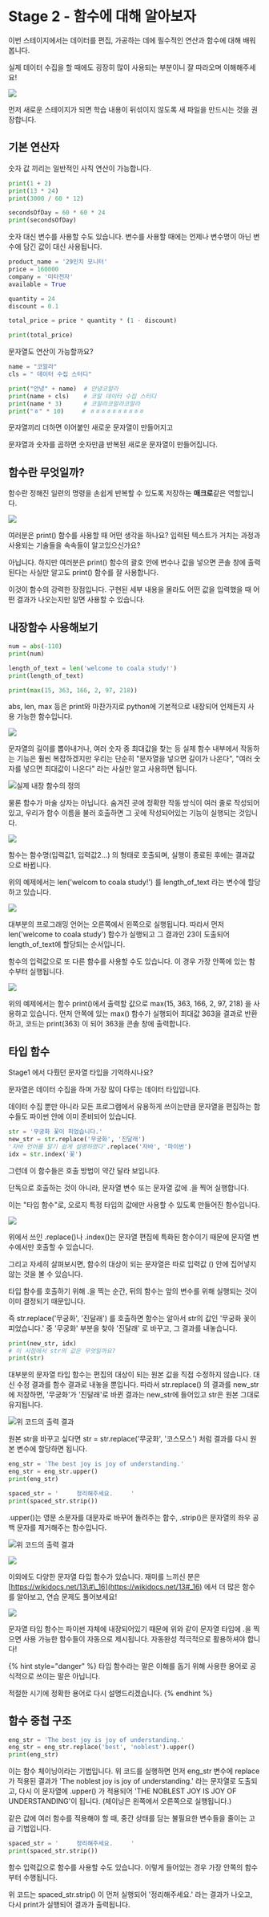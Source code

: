 # Stage 2 - 함수에 대해 알아보자

이번 스테이지에서는 데이터를 편집, 가공하는 데에 필수적인 연산과 함수에 대해 배워봅니다.

실제 데이터 수집을 할 때에도 굉장히 많이 사용되는 부분이니 잘 따라오며 이해해주세요!

![](../.gitbook/assets/image%20%28252%29.png)

먼저 새로운 스테이지가 되면 학습 내용이 뒤섞이지 않도록 새 파일을 만드시는 것을 권장합니다.

## 기본 연산자

숫자 값 끼리는 일반적인 사칙 연산이 가능합니다.

```python
print(1 + 2)
print(13 * 24)
print(3000 / 60 * 12)

secondsOfDay = 60 * 60 * 24
print(secondsOfDay)
```

숫자 대신 변수를 사용할 수도 있습니다. 변수를 사용할 때에는 언제나 변수명이 아닌 변수에 담긴 값이 대신 사용됩니다.

```python
product_name = '29인치 모니터'
price = 160000
company = '미타전자'
available = True

quantity = 24
discount = 0.1

total_price = price * quantity * (1 - discount)

print(total_price)
```

문자열도 연산이 가능할까요?

```python
name = "코알라"
cls = " 데이터 수집 스터디"

print("안녕" + name)  # 안녕코알라
print(name + cls)    # 코알 데이터 수집 스터디
print(name * 3)      # 코알라코알라코알라
print("ㅎ" * 10)     # ㅎㅎㅎㅎㅎㅎㅎㅎㅎㅎ
```

문자열끼리 더하면 이어붙인 새로운 문자열이 만들어지고

문자열과 숫자를 곱하면 숫자만큼 반복된 새로운 문자열이 만들어집니다.

## 함수란 무엇일까?

함수란 정해진 일련의 명령을 손쉽게 반복할 수 있도록 저장하는 **매크로**같은 역할입니다.

![](../.gitbook/assets/image%20%2816%29.png)

여러분은 print\(\) 함수를 사용할 때 어떤 생각을 하나요? 입력된 텍스트가 거치는 과정과 사용되는 기술들을 속속들이 알고있으신가요?

아닙니다. 하지만 여러분은 print\(\) 함수의 괄호 안에 변수나 값을 넣으면 콘솔 창에 출력된다는 사실만 알고도 print\(\) 함수를 잘 사용합니다.

이것이 함수의 강력한 장점입니다. 구현된 세부 내용을 몰라도 어떤 값을 입력했을 때 어떤 결과가 나오는지만 알면 사용할 수 있습니다.

## 내장함수 사용해보기

```python
num = abs(-110)
print(num)

length_of_text = len('welcome to coala study!')
print(length_of_text)

print(max(15, 363, 166, 2, 97, 218))
```

abs, len, max 등은 print와 마찬가지로 python에 기본적으로 내장되어 언제든지 사용 가능한 함수입니다.

![](../.gitbook/assets/image%20%28116%29.png)

문자열의 길이를 뽑아내거나, 여러 숫자 중 최대값을 찾는 등 실제 함수 내부에서 작동하는 기능은 훨씬 복잡하겠지만 우리는 단순히 "문자열을 넣으면 길이가 나온다", "여러 숫자를 넣으면 최대값이 나온다" 라는 사실만 알고 사용하면 됩니다.

![&#xC2E4;&#xC81C; &#xB0B4;&#xC7A5; &#xD568;&#xC218;&#xC758; &#xC815;&#xC758;](../.gitbook/assets/image%20%2818%29.png)

물론 함수가 마술 상자는 아닙니다. 숨겨진 곳에 정확한 작동 방식이 여러 줄로 작성되어있고, 우리가 함수 이름을 불러 호출하면 그 곳에 작성되어있는 기능이 실행되는 것입니다.

![](../.gitbook/assets/image%20%28239%29.png)

함수는 함수명\(입력값1, 입력값2...\) 의 형태로 호출되며, 실행이 종료된 후에는 결과값으로 바뀝니다.

위의 예제에서는 len\('welcom to coala study!'\) 를 length\_of\_text 라는 변수에 할당하고 있습니다.

![](../.gitbook/assets/image%20%28108%29.png)

대부분의 프로그래밍 언어는 오른쪽에서 왼쪽으로 실행됩니다. 따라서 먼저 len\('welcome to coala study'\) 함수가 실행되고 그 결과인 23이 도출되어 length\_of\_text에 할당되는 순서입니다.

함수의 입력값으로 또 다른 함수를 사용할 수도 있습니다. 이 경우 가장 안쪽에 있는 함수부터 실행됩니다.

![](../.gitbook/assets/image%20%2878%29.png)

위의 예제에서는 함수 print\(\)에서 출력할 값으로 max\(15, 363, 166, 2, 97, 218\) 을 사용하고 있습니다. 먼저 안쪽에 있는 max\(\) 함수가 실행되어 최대값 363을 결과로 반환하고, 코드는 print\(363\) 이 되어 363을 콘솔 창에 출력합니다.

## 타입 함수

Stage1 에서 다뤘던 문자열 타입을 기억하시나요?

문자열은 데이터 수집을 하며 가장 많이 다루는 데이터 타입입니다.

데이터 수집 뿐만 아니라 모든 프로그램에서 유용하게 쓰이는만큼 문자열을 편집하는 함수들도 파이썬 안에 이미 준비되어 있습니다.

```python
str = '무궁화 꽃이 피었습니다.'
new_str = str.replace('무궁화', '진달래')
'자바 언어를 알기 쉽게 설명하였다'.replace('자바', '파이썬')
idx = str.index('꽃')
```

그런데 이 함수들은 호출 방법이 약간 달라 보입니다.

단독으로 호출하는 것이 아니라, 문자열 변수 또는 문자열 값에 .을 찍어 실행합니다.

이는 "타입 함수"로, 오로지 특정 타입의 값에만 사용할 수 있도록 만들어진 함수입니다.

![](../.gitbook/assets/image%20%28140%29.png)

위에서 쓰인 .replace\(\)나 .index\(\)는 문자열 편집에 특화된 함수이기 때문에 문자열 변수에서만 호출할 수 있습니다.

그리고 자세히 살펴보시면, 함수의 대상이 되는 문자열은 따로 입력값 \(\) 안에 집어넣지 않는 것을 볼 수 있습니다.

타입 함수를 호출하기 위해 .을 찍는 순간, 뒤의 함수는 앞의 변수를 위해 실행되는 것이 이미 결정되기 때문입니다.

즉 str.replace\('무궁화', '진달래'\) 를 호출하면 함수는 알아서 str의 값인 '무궁화 꽃이 피었습니다.' 중 '무궁화' 부분을 찾아 '진달래' 로 바꾸고, 그 결과를 내놓습니다.

```python
print(new_str, idx)
# 이 시점에서 str의 값은 무엇일까요?
print(str)
```

대부분의 문자열 타입 함수는 편집의 대상이 되는 원본 값을 직접 수정하지 않습니다. 대신 수정 결과를 함수 결과로 내놓을 뿐입니다. 따라서 str.replace\(\) 의 결과를 new\_str에 저장하면, '무궁화'가 '진달래'로 바뀐 결과는 new\_str에 들어있고 str은 원본 그대로 유지됩니다.

![&#xC704; &#xCF54;&#xB4DC;&#xC758; &#xCD9C;&#xB825; &#xACB0;&#xACFC;](../.gitbook/assets/image%20%28384%29.png)

원본 str을 바꾸고 싶다면 str = str.replace\('무궁화', '코스모스'\) 처럼 결과를 다시 원본 변수에 할당하면 됩니다.

```python
eng_str = 'The best joy is joy of understanding.'
eng_str = eng_str.upper()
print(eng_str)

spaced_str = '     정리해주세요.     '
print(spaced_str.strip())
```

.upper\(\)는 영문 소문자를 대문자로 바꾸어 돌려주는 함수, .strip\(\)은 문자열의 좌우 공백 문자를 제거해주는 함수입니다.

![&#xC704; &#xCF54;&#xB4DC;&#xC758; &#xCD9C;&#xB825; &#xACB0;&#xACFC;](../.gitbook/assets/image%20%28452%29.png)

![](../.gitbook/assets/image%20%28369%29.png)

이외에도 다양한 문자열 타입 함수가 있습니다. 재미를 느끼신 분은 [https://wikidocs.net/13\#\_16](https://wikidocs.net/13#_16) 에서 더 많은 함수를 알아보고, 연습 문제도 풀어보세요!

![](../.gitbook/assets/image%20%2856%29.png)

문자열 타입 함수는 파이썬 자체에 내장되어있기 때문에 위와 같이 문자열 타입에 .을 찍으면 사용 가능한 함수들이 자동으로 제시됩니다. 자동완성 적극적으로 활용하셔야 합니다!

{% hint style="danger" %}
타입 함수라는 말은 이해를 돕기 위해 사용한 용어로 공식적으로 쓰이는 말은 아닙니다.

적절한 시기에 정확한 용어로 다시 설명드리겠습니다.
{% endhint %}

## 함수 중첩 구조

```python
eng_str = 'The best joy is joy of understanding.'
eng_str = eng_str.replace('best', 'noblest').upper()
print(eng_str)
```

이는 함수 체이닝이라는 기법입니다. 위 코드를 실행하면 먼저 eng\_str 변수에 replace가 적용된 결과가 'The noblest joy is joy of understanding.' 라는 문자열로 도출되고, 다시 이 문자열에 .upper\(\) 가 적용되어 'THE NOBLEST JOY IS JOY OF UNDERSTANDING'이 됩니다. \(체이닝은 왼쪽에서 오른쪽으로 실행됩니다.\)

같은 값에 여러 함수를 적용해야 할 때, 중간 상태를 담는 불필요한 변수들을 줄이는 고급 기법입니다.

```python
spaced_str = '     정리해주세요.     '
print(spaced_str.strip())
```

함수 입력값으로 함수를 사용할 수도 있습니다. 이렇게 들어있는 경우 가장 안쪽의 함수부터 수행됩니다.

위 코드는 spaced\_str.strip\(\) 이 먼저 실행되어 '정리해주세요.' 라는 결과가 나오고, 다시 print가 실행되어 결과가 출력됩니다.

